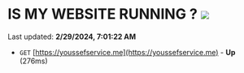 # IS MY WEBSITE RUNNING ? [![](https://img.shields.io/static/v1?label=Sponsor&message=%E2%9D%A4&logo=GitHub&color=%23fe8e86)](https://github.com/sponsors/<username>)

Last updated: **2/29/2024, 7:01:22 AM**

- `GET` [https://youssefservice.me](https://youssefservice.me) - **Up** (276ms)

